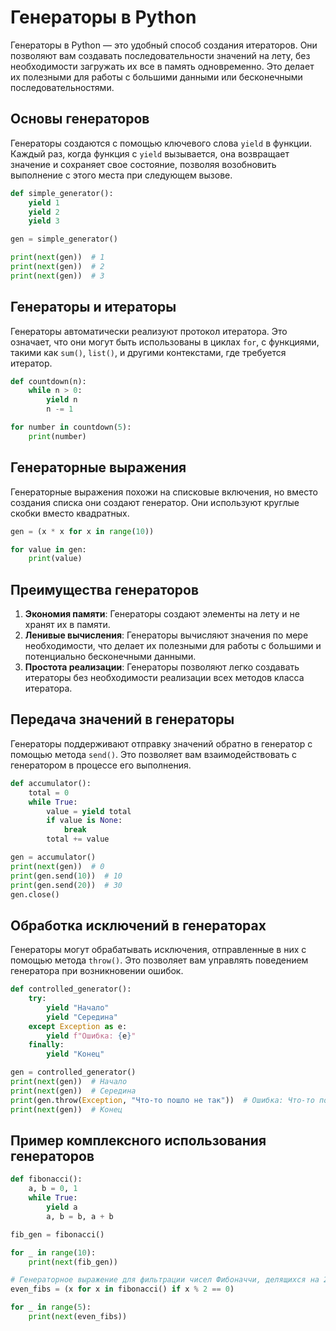 # Генераторы в Python

Генераторы в Python — это удобный способ создания итераторов. Они позволяют вам создавать последовательности значений на лету, без необходимости загружать их все в память одновременно. Это делает их полезными для работы с большими данными или бесконечными последовательностями.

## Основы генераторов

Генераторы создаются с помощью ключевого слова `yield` в функции. Каждый раз, когда функция с `yield` вызывается, она возвращает значение и сохраняет свое состояние, позволяя возобновить выполнение с этого места при следующем вызове.

```python
def simple_generator():
    yield 1
    yield 2
    yield 3

gen = simple_generator()

print(next(gen))  # 1
print(next(gen))  # 2
print(next(gen))  # 3
```

## Генераторы и итераторы

Генераторы автоматически реализуют протокол итератора. Это означает, что они могут быть использованы в циклах `for`, с функциями, такими как `sum()`, `list()`, и другими контекстами, где требуется итератор.

```python
def countdown(n):
    while n > 0:
        yield n
        n -= 1

for number in countdown(5):
    print(number)
```

## Генераторные выражения

Генераторные выражения похожи на списковые включения, но вместо создания списка они создают генератор. Они используют круглые скобки вместо квадратных.

```python
gen = (x * x for x in range(10))

for value in gen:
    print(value)
```

## Преимущества генераторов

1) **Экономия памяти**: Генераторы создают элементы на лету и не хранят их в памяти.
2) **Ленивые вычисления**: Генераторы вычисляют значения по мере необходимости, что делает их полезными для работы с большими и потенциально бесконечными данными.
3) **Простота реализации**: Генераторы позволяют легко создавать итераторы без необходимости реализации всех методов класса итератора.

## Передача значений в генераторы

Генераторы поддерживают отправку значений обратно в генератор с помощью метода `send()`. Это позволяет вам взаимодействовать с генератором в процессе его выполнения.

```python
def accumulator():
    total = 0
    while True:
        value = yield total
        if value is None:
            break
        total += value

gen = accumulator()
print(next(gen))  # 0
print(gen.send(10))  # 10
print(gen.send(20))  # 30
gen.close()
```

## Обработка исключений в генераторах

Генераторы могут обрабатывать исключения, отправленные в них с помощью метода `throw()`. Это позволяет вам управлять поведением генератора при возникновении ошибок.

```python
def controlled_generator():
    try:
        yield "Начало"
        yield "Середина"
    except Exception as e:
        yield f"Ошибка: {e}"
    finally:
        yield "Конец"

gen = controlled_generator()
print(next(gen))  # Начало
print(next(gen))  # Середина
print(gen.throw(Exception, "Что-то пошло не так"))  # Ошибка: Что-то пошло не так
print(next(gen))  # Конец
```

## Пример комплексного использования генераторов

```python
def fibonacci():
    a, b = 0, 1
    while True:
        yield a
        a, b = b, a + b

fib_gen = fibonacci()

for _ in range(10):
    print(next(fib_gen))

# Генераторное выражение для фильтрации чисел Фибоначчи, делящихся на 2
even_fibs = (x for x in fibonacci() if x % 2 == 0)

for _ in range(5):
    print(next(even_fibs))
```

